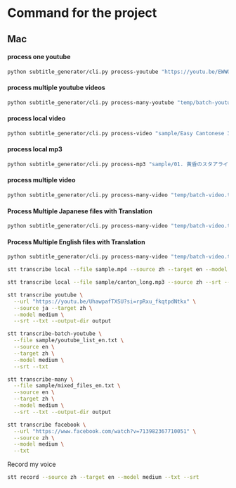 # Command for the project

## Mac

#### process one youtube
```sh
python subtitle_generator/cli.py process-youtube "https://youtu.be/EWWO5Igp0Ko?si=5vwghOmckqCs_W4e" -m=medium -sl=zh -es 
```

#### process multiple youtube videos
```sh
python subtitle_generator/cli.py process-many-youtube "temp/batch-youtube.txt" -m=medium -sl=zh -es
```

#### process local video
```sh
python subtitle_generator/cli.py process-video "sample/Easy Cantonese 3.mp4" --model=medium -sl=zh --enable_srt
```
#### process local mp3
```sh
python subtitle_generator/cli.py process-mp3 "sample/01. 黄昏のスタアライト.mp3" -m=medium -sl=ja -tl=zh -es
```

#### process multiple video
```sh
python subtitle_generator/cli.py process-many-video "temp/batch-video.txt" -m=medium -sl=zh -es
```

#### Process Multiple Japanese files with Translation
```sh
python subtitle_generator/cli.py process-many-video "temp/batch-video.txt" -m=medium -sl=ja -tl=zh -es
```

#### Process Multiple English files with Translation
```sh
python subtitle_generator/cli.py process-many-video "temp/batch-video.txt" -m=medium -sl=en -tl=zh -es
```

```sh
stt transcribe local --file sample.mp4 --source zh --target en --model medium --srt --txt
```

```sh
stt transcribe local --file sample/canton_long.mp3 --source zh --srt --txt --model medium
```

```sh
stt transcribe youtube \
  --url "https://youtu.be/UhawpafTXSU?si=rpRxu_fkqtpdNtkx" \
  --source ja --target zh \
  --model medium \
  --srt --txt --output-dir output
```

```sh
stt transcribe-batch-youtube \
  --file sample/youtube_list_en.txt \
  --source en \
  --target zh \
  --model medium \
  --srt --txt
```
```sh
stt transcribe-many \
  --file sample/mixed_files_en.txt \
  --source en \
  --target zh \
  --model medium \
  --srt --txt --output-dir output
```

```sh
stt transcribe facebook \
  --url "https://www.facebook.com/watch?v=713982367710051" \
  --source zh \
  --model medium \
  --txt
```

Record my voice 
```sh
stt record --source zh --target en --model medium --txt --srt
```